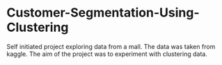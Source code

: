 # Customer-Segmentation-Using-Clustering
Self initiated project exploring data from a mall. The data was taken from kaggle. The aim of the project was to experiment with clustering data.
